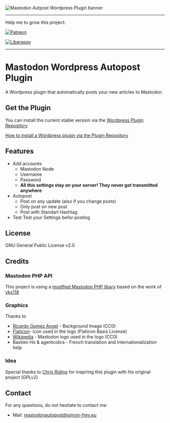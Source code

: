 ![Mastodon Autpost Wordpress Plugin banner](https://raw.githubusercontent.com/L1am0/mastodon_wordpress_autopost/master/graphics/banner.png)

---

Help me to grow this project:

[![Patreon](https://c5.patreon.com/external/logo/become_a_patron_button.png)](https://patreon.com/simonfrey)

[![Liberapay](https://liberapay.com/assets/widgets/donate.svg)](https://liberapay.com/Mastodon-Auto-Share-Team/donate)

---
# Mastodon Wordpress Autopost Plugin
A  Wordpress plugin that automatically posts your new articles to Mastodon

## Get the Plugin
You can install the current stable version via the [Wordpress Plugin Repository](https://wordpress.org/plugins/autopost-to-mastodon/)

[How to install a Wordpress plugin via the Plugin Repository](http://www.wpbeginner.com/beginners-guide/step-by-step-guide-to-install-a-wordpress-plugin-for-beginners/)

## Features
* Add accounts 
  * Mastodon Node
  * Username
  * Password
  * **All this settings stay on your server! They never get transmitted anywhere**
* Autopost
  * Post on any update (also if you change posts)
  * Only post on new post
  * Post with Standart Hashtag
* Test
	Test your Settings befor posting
  
  
## License
GNU General Public License v2.0

## Credits

 
### Mastodon PHP API
This project is using a [modified Mastodon PHP libary](https://github.com/L1am0/mastodon_wordpress_api) based on the work of [yks118](https://github.com/yks118/Mastodon-api-php)

### Graphics
Thanks to 
*	[Ricardo Gomez Angel](https://unsplash.com/search/wall?photo=2WCT3mg5zlY) - Background Image (CC0)
*	[Flaticon](http://www.flaticon.com/free-icon/send_309395)- icon used in the logo (Flaticon Basis License)
*	[Wikipedia](https://commons.wikimedia.org/wiki/File:msatodon-logo.svg) - Mastodon logo used in the logo (CC0)
*	Bastien Ho & agentcobra - French translation and internationalization help

### Idea
Special thanks to [Chris Riding](http://www.chrisridings.com/gnu-social-wordpress-plugin/) for inspiring this plugin with his original project (GPLv2)

## Contact
For any questions, do not hesitate to contact me:
*	Mail: mastodonautopost@simon-frey.eu
